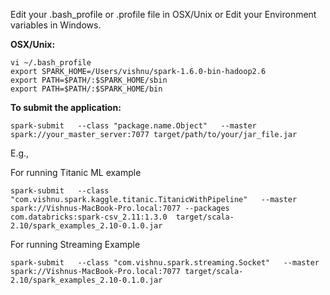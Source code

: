 Edit your .bash_profile or .profile file in OSX/Unix or Edit your Environment variables in Windows.

**OSX/Unix:**
```
vi ~/.bash_profile
export SPARK_HOME=/Users/vishnu/spark-1.6.0-bin-hadoop2.6
export PATH=$PATH/:$SPARK_HOME/sbin
export PATH=$PATH/:$SPARK_HOME/bin
```
**To submit the application:**
```
spark-submit   --class "package.name.Object"   --master spark://your_master_server:7077 target/path/to/your/jar_file.jar
```

E.g.,

For running Titanic ML example
```
spark-submit   --class "com.vishnu.spark.kaggle.titanic.TitanicWithPipeline"   --master spark://Vishnus-MacBook-Pro.local:7077 --packages com.databricks:spark-csv_2.11:1.3.0  target/scala-2.10/spark_examples_2.10-0.1.0.jar
```

For running Streaming Example
```
spark-submit   --class "com.vishnu.spark.streaming.Socket"   --master spark://Vishnus-MacBook-Pro.local:7077 target/scala-2.10/spark_examples_2.10-0.1.0.jar
```
